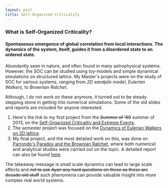 ```yaml
---
layout: post
title: Self-Organized Criticality
---
```


### What is __Self-Organized Criticality__?
#### Spontaneous emergence of global correlation from local interactions. The dynamics of the system, itself, guides it from a disordered state to an ordered state.

Abundantly seen in nature, and often found in many astrophysical systems. However, the SOC can be studied using toy-models and simple dynamical simulations on structured lattice. My Master's projects were on the study of SOC for various systems, ranging from *2D sandpile model*, *Eulerian Walkers*, to *Brownian Ratchet*. 

Although, I do not work on these anymore, it turned out to be steady stepping stone in getting into numerical simulations. Some of the old slides and reports are included for anyone interested. 

1. Here's the link to my first project from the ~~Summer of '69~~ summer of 2013, on the [Self-Organized Criticality and Extreme Events](Ayan_Bhattacharjee_Summer_Project_Presentation_2013.pdf).
2. The semester project was focused on the [Dynamics of Eulerian Walkers on 2D lattice](Ayan_Bhattacharjee_Semester_Project_Presentation_2013.pdf).
3. My final project, and the most detailed work on this, was done on [Parrondo's Paradox and the Brownian Ratchet](Ayan_Bhattacharjee_Parrondos_Paradox_Presentation_2014.pdf), where both numerical and analytical studies were carried out on the topic. A detailed report can also be found [here](Ayan_Bhattacharjee_Parrondos_Paradox_Report_2014.pdf). 

The takeaway message is small scale dynamics can lead to large scale effects and ~~not to ask Ayan any hard questions on these as these are decade old stuff~~ such phenomena can provide valuable insight into more complex real world systems. 
